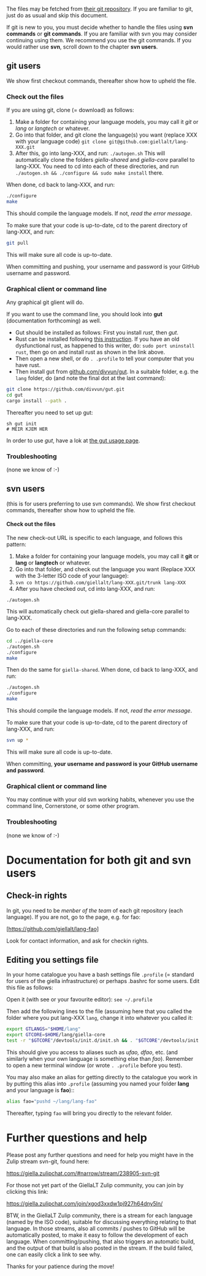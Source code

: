 The files may be fetched from [their git repository](http://github.com/giellalt/). If you are familiar to git, just do as usual and skip this document.

If git is new to you, you must decide whether to handle the files using **svn commands** or **git commands**. If you are familiar with svn you may consider continuing using them. We recommend you use the git commands. If you would rather use **svn**, scroll down to the chapter **svn users**.




## git users
We show first checkout commands, thereafter show how to upheld the file.

### Check out the files

If you are using git, clone (= download) as follows:

1. Make a folder for containing your language models, you may call it *git* or *lang* or *langtech* or whatever.
1. Go into that folder, and git clone the language(s) you want (replace XXX with your language code)
   `git clone git@github.com:giellalt/lang-XXX.git`
1. After this, go into lang-XXX, and run: 
   `./autogen.sh`
   This will automatically clone the folders *giella-shared* and *giella-core* parallel to lang-XXX. You need to cd into each of these directories, and run `./autogen.sh && ./configure && sudo make install` there. 

When done, cd back to lang-XXX, and run:

```sh
./configure
make
```

This should compile the language models. If not, *read the error message*.

To make sure that your code is up-to-date, cd to the parent directory of lang-XXX, and run:

```sh
git pull
```

This will make sure all code is up-to-date.

When committing and pushing, your username and password is your GitHub username and password.

### Graphical client or command line

Any graphical git glient will do.

If you want to use the command line, you should look into **gut** (documentation forthcoming) as well.

- Gut should be installed as follows: First you install *rust*, then *gut*.
- Rust can be installed following [this instruction](https://www.rust-lang.org/learn/get-started).
  If you have an old dysfunctional rust, as happened to this writer, do: `sudo port uninstall rust`,
  then go on and install rust as shown in the link above.
- Then open a new shell, or do `. .profile` to tell your computer that you have rust.
- Then install gut from [github.com/divvun/gut](https://github.com/divvun/gut).
  In a suitable folder, e.g. the `lang` folder, do (and note the final dot at the last command):

```sh
git clone https://github.com/divvun/gut.git
cd gut
cargo install --path .
```

Thereafter you need to set up gut:

```
sh gut init
# MEIR KJEM HER
```

In order to use *gut*, have a lok at [the gut usage page](https://github.com/divvun/gut/blob/master/USAGE.md).

### Troubleshooting

(none we know of :-)



##  svn users 

(this is for users preferring to use svn commands).
 We show first checkout commands, thereafter show how to upheld the file.


#### Check out the files

The new check-out URL is specific to each language, and follows this pattern:

1. Make a folder for containing your language models, you may call it **git** or **lang** or **langtech** or whatever.
1.  Go into that folder, and check out the language you want (Replace XXX with the 3-letter ISO code of your language):
1. `svn co https://github.com/giellalt/lang-XXX.git/trunk lang-XXX`
1.  After you have checked out, cd into lang-XXX, and run: 

`./autogen.sh`

This will automatically check out giella-shared and giella-core parallel to lang-XXX.

Go to each of these directories and run the following setup commands:

```sh
cd ../giella-core
./autogen.sh
./configure
make
```

Then do the same for `giella-shared`. When done, cd back to lang-XXX, and run:

```sh
./autogen.sh
./configure
make
```

This should compile the language models. If not, *read the error message*.

To make sure that your code is up-to-date, cd to the parent directory of lang-XXX, and run:

```sh
svn up *
```

This will make sure all code is up-to-date.


When committing, **your username and password is your GitHub username and password**.

### Graphical client or command line

You may continue with your old svn working habits, whenever you use the command line, Cornerstone, or some other program.

### Troubleshooting

(none we know of :-)



# Documentation for both git and svn users

## Check-in rights

In git, you need to be *menber of the team* of each git repository 
(each language). If you are not, go to the page, e.g. for fao:

[https://github.com/giellalt/lang-fao]

Look for contact information, and ask for checkin rights.

## Editing you settings file

In your home catalogue you have a bash settings file `.profile` (= standard for users of the giella infrastructure) or perhaps .bashrc for some users. Edit this file as follows:

Open it (with see or your favourite editor):
`see ~/.profile`

Then add the following lines to the file (assuming here that you called the folder where you put lang-XXX `lang`, change it into whatever you called it:

```sh
export GTLANGS="$HOME/lang"
export GTCORE=$HOME/lang/giella-core
test -r "$GTCORE"/devtools/init.d/init.sh && . "$GTCORE"/devtools/init.d/init.sh
```

This should give you access to aliases such as *ufao, dfao*, etc. (and similarly when your own language is something else than *fao*). Remember to open a new terminal window (or wrote `. .profile` before you test).

You may also make an alias for getting directly to the catalogue you work in by putting this alias into `.profile` (assuming you named your folder **lang** and your language is **fao**)::

```sh
alias fao="pushd ~/lang/lang-fao"
```

Thereafter, typing `fao` will bring you directly to the relevant folder.

# Further questions and help

Please post any further questions and need for help you might have in the Zulip stream svn-git, found here:

<https://giella.zulipchat.com/#narrow/stream/238905-svn-git>

For those not yet part of the GiellaLT Zulip community, you can join by clicking this link:

<https://giella.zulipchat.com/join/xgod3xxdw1pj927h64dny5ln/>

BTW, in the GiellaLT Zulip community, there is a stream for each language (named by the ISO code), suitable for discussing everything relating to that language. In those streams, also all commits / pushes to GitHub will be automatically posted, to make it easy to follow the development of each language. When committing/pushing, that also triggers an automatic build, and the output of that build is also posted in the stream. If the build failed, one can easily click a link to see why.

Thanks for your patience during the move!
